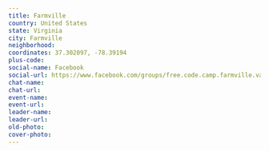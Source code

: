```yaml
---
title: Farmville
country: United States
state: Virginia
city: Farmville
neighborhood: 
coordinates: 37.302097, -78.39194
plus-code:
social-name: Facebook
social-url: https://www.facebook.com/groups/free.code.camp.farmville.va
chat-name:
chat-url:
event-name:
event-url:
leader-name:
leader-url:
old-photo: 
cover-photo:
---
```

